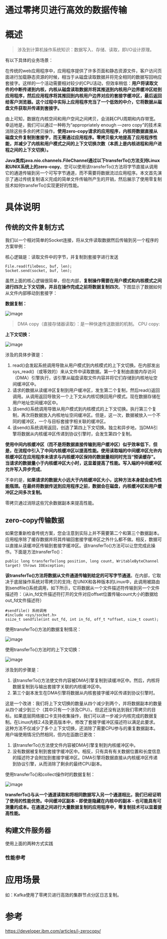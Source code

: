 # 通过零拷贝进行高效的数据传输

# 概述
> 涉及到计算机操作系统知识：数据写入、存储、读取，即I/O设计原理。

有以下具体的业务场景：

在传统的web应用程序中，应用程序提供了许多页面和静态资源文件，客户访问页面进行加载静态资源的时候，相当于从磁盘读取数据并将完全相同的数据写回响应套接字。这样的一个活动需要相对较少的CPU活动，但效率稍低：**用户将读取文件的中断传递到内核，内核从磁盘读取数据并将其推送到内核用户边界缓冲区给到应用程序，然后应用程序将其推回到内核用户边界对应的套接字缓冲区，最后返回给客户浏览器。这个过程中实际上应用程序充当了一个低效的中介，它将数据从磁盘文件获取并传递到套接字。**

由上可知，数据在内核空间和用户空间之间拷贝，会消耗CPU周期和内存带宽。幸运地是，我们可以通过一种称为“appropriately enough —zero copy”的技术来消除这些多余的拷贝操作。**使用zero-copy请求的应用程序，内核将数据直接从磁盘文件复制到套接字，而无需通过应用程序。零拷贝极大地提高了应用程序性能，并减少了内核和用户模式之间的上下文切换次数（本质上是内核进程和用户进程之间的上下文切换）。**

**Java类库java.nio.channels.FileChannel通过以下transferTo()方法支持Linux和UNIX系统上的zero-copy**。您可以使用该transferTo()方法将字节直接从调用它的通道传输到另一个可写字节通道，而不需要将数据流过应用程序。本文首先演示了通过传统复制语义完成的简单文件传输所产生的开销，然后展示了使用零复制技术如何transferTo()实现更好的性能。

# 具体说明

## 传统的文件复制方式
我们以一个相对简单的Socket连接，将从文件读取数据然后传输到另一个程序的方案举例：

核心逻辑是：读取文件中的字节，并复制到套接字进行发送

```
File.read(fileDesc, buf, len);
Socket.send(socket, buf, len);
```
虽然上面的核心逻辑很简单，但在内部，**复制操作需要在用户模式和内核模式之间进行四次上下文切换，并且在操作完成之前将数据复制四次**。下图显示了数据如何从文件内部移动到套接字：

**数据复制：**

![image](http://note.youdao.com/yws/res/20979/3E15230B8D2E4A50A11715191D17A461)

> DMA copy（直接存储器读取）：是一种快速传送数据的机制。
> CPU copy:

**上下文切换：**

![image](http://note.youdao.com/yws/res/20983/FEDF0A6BE90C479BBFE93ADB0CEB2AE6)

涉及的具体步骤是：
1. read()会发起系统调用导致从用户模式到内核模式的上下文切换。在内部发出sys_read()（或等效的）来从文件中读取数据。第一个复制由直接内存访问（DMA）引擎执行，该引擎从磁盘读取文件内容并将它们存储到内核地址空间缓冲区中。
2. 请求的数据从读缓冲区复制到用户缓冲区，发生第二个复制，然后read()返回调用。从调用返回导致另一个上下文从内核切换回用户模式。现在数据存储在用户地址空间缓冲区中。
3. 该send()系统调用导致从用户模式到内核模式的上下文切换。执行第三个复制，再次将数据放入内核地址空间缓冲区。但是，这一次，数据被放入一个不同的缓冲区，一个与目标套接字相关联的缓冲区。
4. 该send()系统调用返回，创造了第四上下文切换。独立和异步地，当DMA引擎将数据从内核缓冲区传递到协议引擎时，会发生第四个复制。

**使用中间内核缓冲区（而不是将数据直接传输到用户缓冲区）似乎效率低下**。**但是，在流程中引入了中间内核缓冲区以提高性能。使用读取端的中间缓冲区允许内核缓冲区在应用程序未请求与内核缓冲区保持的数据量相同时充当“预读缓存”。当请求的数据量小于内核缓冲区大小时，这显着提高了性能。写入端的中间缓冲区允许写入异步完成**。

不幸的是，**如果请求的数据大小远大于内核缓冲区大小，这种方法本身就会成为性能瓶颈。在最终将数据传送到应用程序之前，数据会在磁盘，内核缓冲区和用户缓冲区之间多次复制。**

零拷贝通过消除这些冗余数据副本来提高性能。

## zero-copy传输数据
如果您重新检查传统方案，您会注意到实际上并不需要第二个和第三个数据副本。应用程序除了缓存数据并将其传输回套接字缓冲区之外什么都不做。相反，数据可以直接从读缓冲区传输到套接字缓冲区。该transferTo()方法可以让您完成此操作。下面是方法transferTo()：

```
public long transferTo(long position, long count, WritableByteChannel target) throws IOException;
```
**该transferTo()方法将数据从文件通道传输到给定的可写字节通道**。在内部，它取决于底层操作系统对零拷贝的支持; 在UNIX和各种版本的Linux中，此调用被路由到sendfile()系统调用，如下所示，它将数据从一个文件描述符传输到另一个文件描述符：（从in_fd文件描述符打开的文件对应offset位置传输count大小的数据给out_fd文件描述符）

```
#sendfile() 系统调用
#include <sys/socket.h>
ssize_t sendfile(int out_fd, int in_fd, off_t *offset, size_t count);
```

使用transferTo()方法的数据复制情况：

![image](http://note.youdao.com/yws/res/21031/FDF8D7EC8F6B435B87FF68E310750615)

使用transferTo()方法时的上下文切换：

![image](http://note.youdao.com/yws/res/21034/C17C63A6B17F45F793A914B83B1DF162)

涉及到的步骤是：
1. 该transferTo()方法使文件内容被DMA引擎复制到读缓冲区中。然后，内核将数据复制到与输出套接字关联的内核缓冲区中。
2. 第三个副本发生在DMA引擎将数据从内核套接字缓冲区传递到协议引擎时。

这是一个改进：我们将上下文切换的数量从四个减少到两个，并将数据副本的数量从四个减少到三个（其中只有一个涉及CPU）。但这还没有达到我们零拷贝的目标。如果底层网络接口卡支持收集操作，我们可以进一步减少内核完成的数据复制。在Linux内核2.4及更高版本中，修改了套接字缓冲区描述符以满足此要求。这种方法不仅减少了多个上下文切换，还消除了需要CPU参与的重复数据副本。用户端使用情况仍然相同，但内在函数已更改：
1. 该transferTo()方法使文件内容被DMA引擎复制到内核缓冲区中。
2. 没有数据被复制到套接字缓冲区中。相反，只有具有有关数据位置和长度信息的描述符才会附加到套接字缓冲区。DMA引擎将数据直接从内核缓冲区传递到协议引擎，从而消除了剩余的最终CPU副本。

使用transferTo()和collect操作时的数据复制：

![image](http://note.youdao.com/yws/res/21050/1B7FCCA8732A4A5BBEAED6D97F29CB39)

**transferTo()与从一个通道读取和将相同数据写入另一个通道相比，我们已经证明了使用的性能优势。中间缓冲区副本 - 即使是隐藏在内核中的副本 - 也可能具有可测量的成本。在通道之间进行大量数据复制的应用程序中，零复制技术可以显着提高性能。**

## 构建文件服务器
使用上面的两种方式实践

### 性能参考



# 应用场景

如：Kafka使用了零拷贝进行高效的集群节点分区日志复制。


# 参考
https://developer.ibm.com/articles/j-zerocopy/